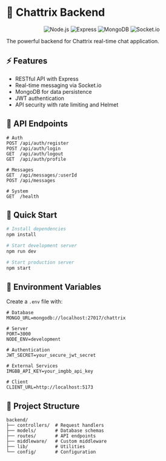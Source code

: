 # 🚀 Chattrix Backend

<div align="center">
  <img src="https://img.shields.io/badge/Node.js-14+-339933?style=for-the-badge&logo=node.js" alt="Node.js"/>
  <img src="https://img.shields.io/badge/Express-4-000000?style=for-the-badge&logo=express" alt="Express"/>
  <img src="https://img.shields.io/badge/MongoDB-4.4-47A248?style=for-the-badge&logo=mongodb" alt="MongoDB"/>
  <img src="https://img.shields.io/badge/Socket.io-4-010101?style=for-the-badge&logo=socket.io" alt="Socket.io"/>
</div>

The powerful backend for Chattrix real-time chat application.

## ⚡ Features

- RESTful API with Express
- Real-time messaging via Socket.io
- MongoDB for data persistence
- JWT authentication
- API security with rate limiting and Helmet

## 🚦 API Endpoints

```
# Auth
POST /api/auth/register
POST /api/auth/login
GET  /api/auth/logout
GET  /api/auth/profile

# Messages
GET  /api/messages/:userId
POST /api/messages

# System
GET  /health
```

## 🏃 Quick Start

```bash
# Install dependencies
npm install

# Start development server
npm run dev

# Start production server
npm start
```

## 🔧 Environment Variables

Create a `.env` file with:

```
# Database
MONGO_URL=mongodb://localhost:27017/chattrix

# Server
PORT=3000
NODE_ENV=development

# Authentication
JWT_SECRET=your_secure_jwt_secret

# External Services
IMGBB_API_KEY=your_imgbb_api_key

# Client
CLIENT_URL=http://localhost:5173
```

## 📁 Project Structure

```
backend/
├── controllers/  # Request handlers
├── models/       # Database schemas
├── routes/       # API endpoints
├── middleware/   # Custom middleware
├── lib/          # Utilities
└── config/       # Configuration
```
